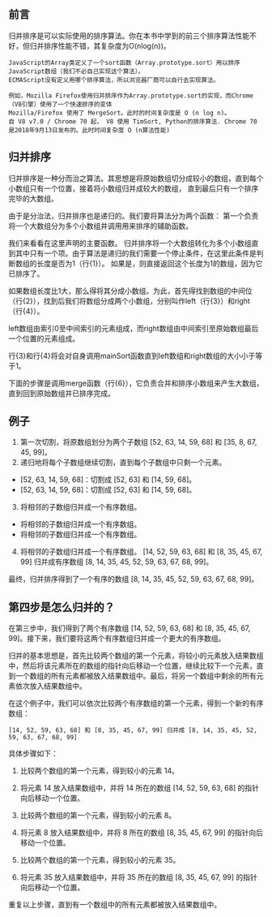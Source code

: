 ## 前言
归并排序是可以实际使用的排序算法。你在本书中学到的前三个排序算法性能不好，但归并排序性能不错，其复杂度为O(nlog(n))。
```
JavaScript的Array类定义了一个sort函数（Array.prototype.sort）用以排序JavaScript数组（我们不必自己实现这个算法）。
ECMAScript没有定义用哪个排序算法，所以浏览器厂商可以自行去实现算法。

例如，Mozilla Firefox使用归并排序作为Array.prototype.sort的实现，而Chrome（V8引擎）使用了一个快速排序的变体
Mozilla/Firefox 使用了 MergeSort。此时的时间复杂度是 O (n log n)。
自 V8 v7.0 / Chrome 70 起， V8 使用 TimSort, Python的排序算法. Chrome 70 是2018年9月13日发布的。此时时间复杂度 O (n算法性能)
```

## 归并排序
归并排序是一种分而治之算法。其思想是将原始数组切分成较小的数组，直到每个小数组只有一个位置，接着将小数组归并成较大的数组，
直到最后只有一个排序完毕的大数组。

由于是分治法，归并排序也是递归的。我们要将算法分为两个函数：
第一个负责将一个大数组分为多个小数组并调用用来排序的辅助函数。

我们来看看在这里声明的主要函数。
归并排序将一个大数组转化为多个小数组直到其中只有一个项。由于算法是递归的我们需要一个停止条件，在这里此条件是判断数组的长度是否为1（行{1}）。
如果是，则直接返回这个长度为1的数组，因为它已排序了。

如果数组长度比1大，那么得将其分成小数组。为此，首先得找到数组的中间位（行{2}），找到后我们将数组分成两个小数组，分别叫作left（行{3}）和right（行{4}）。

left数组由索引0至中间索引的元素组成，而right数组由中间索引至原始数组最后一个位置的元素组成。

行{3}和行{4}将会对自身调用mainSort函数直到left数组和right数组的大小小于等于1。

下面的步骤是调用merge函数（行{6}），它负责合并和排序小数组来产生大数组，直到回到原始数组并已排序完成。


## 例子
1. 第一次切割，将原数组划分为两个子数组 [52, 63, 14, 59, 68] 和 [35, 8, 67, 45, 99]。
2. 递归地将每个子数组继续切割，直到每个子数组中只剩一个元素。
  * [52, 63, 14, 59, 68]：切割成 [52, 63] 和 [14, 59, 68]。
  * [52, 63, 14, 59, 68]：切割成 [52, 63] 和 [14, 59, 68]。
3. 将相邻的子数组归并成一个有序数组。
  * 将相邻的子数组归并成一个有序数组。
  * 将相邻的子数组归并成一个有序数组。
4. 将相邻的子数组归并成一个有序数组。
[14, 52, 59, 63, 68] 和 [8, 35, 45, 67, 99] 归并成有序数组 [8, 14, 35, 45, 52, 59, 63, 67, 68, 99]。

最终，归并排序得到了一个有序的数组 [8, 14, 35, 45, 52, 59, 63, 67, 68, 99]。

## 第四步是怎么归并的？
在第三步中，我们得到了两个有序数组 [14, 52, 59, 63, 68] 和 [8, 35, 45, 67, 99]。接下来，我们要将这两个有序数组归并成一个更大的有序数组。

归并的基本思想是，首先比较两个数组的第一个元素，将较小的元素放入结果数组中，然后将该元素所在的数组的指针向后移动一个位置，继续比较下一个元素，直到一个数组的所有元素都被放入结果数组中。最后，将另一个数组中剩余的所有元素依次放入结果数组中。

在这个例子中，我们可以依次比较两个有序数组的第一个元素，得到一个新的有序数组：
```
[14, 52, 59, 63, 68] 和 [8, 35, 45, 67, 99] 归并成 [8, 14, 35, 45, 52, 59, 63, 67, 68, 99]
```

具体步骤如下：
1. 比较两个数组的第一个元素，得到较小的元素 14。

2. 将元素 14 放入结果数组中，并将 14 所在的数组 [14, 52, 59, 63, 68] 的指针向后移动一个位置。

3. 比较两个数组的第一个元素，得到较小的元素 8。

4. 将元素 8 放入结果数组中，并将 8 所在的数组 [8, 35, 45, 67, 99] 的指针向后移动一个位置。

5. 比较两个数组的第一个元素，得到较小的元素 35。

6. 将元素 35 放入结果数组中，并将 35 所在的数组 [8, 35, 45, 67, 99] 的指针向后移动一个位置。

重复以上步骤，直到有一个数组中的所有元素都被放入结果数组中。